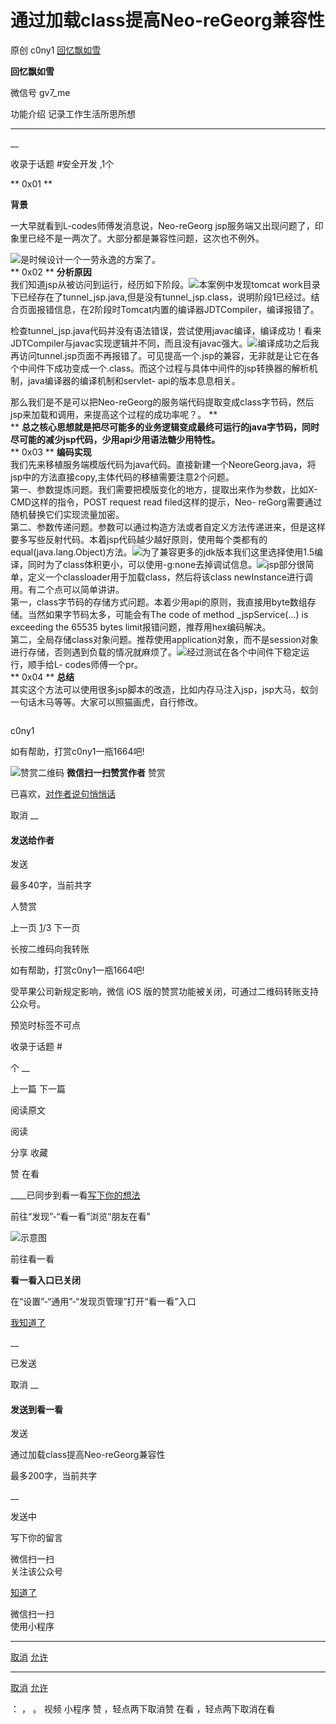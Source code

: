 #  通过加载class提高Neo-reGeorg兼容性

原创 c0ny1 [ 回忆飘如雪 ](javascript:void\(0\);)

**回忆飘如雪** ![]()

微信号 gv7_me

功能介绍 记录工作生活所思所想

____

__

收录于话题 #安全开发 ,1个

**  0x01 **

 **背景**

  

一大早就看到L-codes师傅发消息说，Neo-reGeorg jsp服务端又出现问题了，印象里已经不是一两次了。大部分都是兼容性问题，这次也不例外。

![](https://gitee.com/fuli009/images/raw/master/public/20210906120658.png)是时候设计一个一劳永逸的方案了。  
 **  0x02 ** **分析原因**  
我们知道jsp从被访问到运行，经历如下阶段。![](https://gitee.com/fuli009/images/raw/master/public/20210906120703.png)本案例中发现tomcat
work目录下已经存在了tunnel_jsp.java,但是没有tunnel_jsp.class，说明阶段1已经过。结合页面报错信息，在2阶段时Tomcat内置的编译器JDTCompiler，编译报错了。  
  
检查tunnel_jsp.java代码并没有语法错误，尝试使用javac编译，编译成功！看来JDTCompiler与javac实现逻辑并不同，而且没有javac强大。![](https://gitee.com/fuli009/images/raw/master/public/20210906120705.png)编译成功之后我再访问tunnel.jsp页面不再报错了。可见提高一个.jsp的兼容，无非就是让它在各个中间件下成功变成一个.class。而这个过程与具体中间件的jsp转换器的解析机制，java编译器的编译机制和servlet-
api的版本息息相关。  
  
那么我们是不是可以把Neo-reGeorg的服务端代码提取变成class字节码，然后jsp来加载和调用，来提高这个过程的成功率呢？。 **  
** **总之核心思想就是把尽可能多的业务逻辑变成最终可运行的java字节码，同时尽可能的减少jsp代码，少用api少用语法糖少用特性。**  
 **  0x03 ** **编码实现**  
我们先来移植服务端模版代码为java代码。直接新建一个NeoreGeorg.java，将jsp中的方法直接copy,主体代码的移植需要注意2个问题。  
第一、参数提炼问题。我们需要把模版变化的地方，提取出来作为参数，比如X-CMD这样的指令，POST request read filed这样的提示，Neo-
reGorg需要通过随机替换它们实现流量加密。  
第二、参数传递问题。参数可以通过构造方法或者自定义方法传递进来，但是这样要多写些反射代码。本着jsp代码越少越好原则，使用每个类都有的equal(java.lang.Object)方法。![](https://gitee.com/fuli009/images/raw/master/public/20210906120707.png)为了兼容更多的jdk版本我们这里选择使用1.5编译，同时为了class体积更小，可以使用-g:none去掉调试信息。![](https://gitee.com/fuli009/images/raw/master/public/20210906120710.png)jsp部分很简单，定义一个classloader用于加载class，然后将该class
newInstance进行调用。有二个点可以简单讲讲。  
第一，class字节码的存储方式问题。本着少用api的原则，我直接用byte数组存储。当然如果字节码太多，可能会有The code of method
_jspService(...) is exceeding the 65535 bytes limit报错问题，推荐用hex编码解决。  
第二，全局存储class对象问题。推荐使用application对象，而不是session对象进行存储，否则遇到负载的情况就麻烦了。![](https://gitee.com/fuli009/images/raw/master/public/20210906120712.png)经过测试在各个中间件下稳定运行，顺手给L-
codes师傅一个pr。  
 **  0x04 ** **总结**  
其实这个方法可以使用很多jsp脚本的改造，比如内存马注入jsp，jsp大马，蚁剑一句话木马等等。大家可以照猫画虎，自行修改。  

![]()

c0ny1

如有帮助，打赏c0ny1一瓶1664吧!

![赞赏二维码]() **微信扫一扫赞赏作者** 赞赏

已喜欢，[对作者说句悄悄话](javascript:;)

取消 __

#### 发送给作者

发送

最多40字，当前共字

[](javascript:;) 人赞赏

上一页 [1](javascript:;)/3 下一页

长按二维码向我转账

如有帮助，打赏c0ny1一瓶1664吧!

受苹果公司新规定影响，微信 iOS 版的赞赏功能被关闭，可通过二维码转账支持公众号。

预览时标签不可点

收录于话题 #

个 __

上一篇 下一篇

阅读原文

阅读

分享 收藏

赞 在看

____已同步到看一看[写下你的想法](javascript:;)

前往“发现”-“看一看”浏览“朋友在看”

![示意图](//res.wx.qq.com/mmbizwap/zh_CN/htmledition/images/pic/appmsg/pic_like_comment55871f.png)

前往看一看

**看一看入口已关闭**

在“设置”-“通用”-“发现页管理”打开“看一看”入口

[我知道了](javascript:;)

__

已发送

取消 __

####  发送到看一看

发送

通过加载class提高Neo-reGeorg兼容性

最多200字，当前共字

__

发送中

写下你的留言

微信扫一扫  
关注该公众号

[知道了](javascript:;)

微信扫一扫  
使用小程序

****

[取消](javascript:void\(0\);) [允许](javascript:void\(0\);)

****

[取消](javascript:void\(0\);) [允许](javascript:void\(0\);)

： ， 。 视频 小程序 赞 ，轻点两下取消赞 在看 ，轻点两下取消在看

